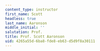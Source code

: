 ```yaml
---
content_type: instructor
first_name: Scott
headless: true
last_name: Aaronson
middle_initial: ''
salutation: Prof.
title: Prof. Scott Aaronson
uid: 4265a55d-6ba8-fde8-eb63-d5d9f8a30111
---
```

